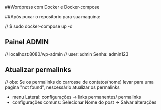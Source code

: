 ##Wordpress com Docker e Docker-compose

##Após puxar o repositorio para sua maquina:

// $ sudo docker-compose up -d

## Painel ADMIN
// localhost:8080/wp-admin 
// user: admin  Senha: admin123


## Atualizar permalinks
// obs: Se os permalinks do carrossel de contatos(home) levar para uma pagina "not found", nescessário atualizar os permalinks
- menu Lateral: configurações -> links permanentes/ permalinks
- configurações comuns: Selecionar Nome do post  -> Salvar alterações





